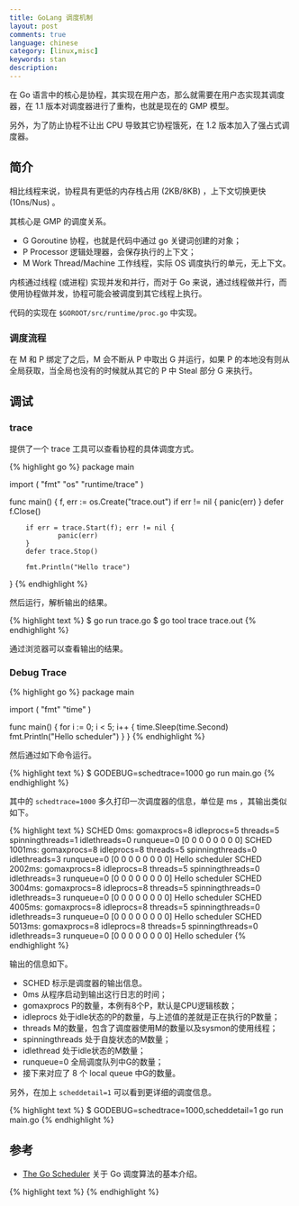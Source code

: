 ```yaml
---
title: GoLang 调度机制
layout: post
comments: true
language: chinese
category: [linux,misc]
keywords: stan
description:
---
```


在 Go 语言中的核心是协程，其实现在用户态，那么就需要在用户态实现其调度器，在 1.1 版本对调度器进行了重构，也就是现在的 GMP 模型。

另外，为了防止协程不让出 CPU 导致其它协程饿死，在 1.2 版本加入了强占式调度器。

<!-- more -->

## 简介

相比线程来说，协程具有更低的内存栈占用 (2KB/8KB) ，上下文切换更快 (10ns/Nus) 。

其核心是 GMP 的调度关系。

* G Goroutine 协程，也就是代码中通过 go 关键词创建的对象；
* P Processor 逻辑处理器，会保存执行的上下文；
* M Work Thread/Machine 工作线程，实际 OS 调度执行的单元，无上下文。

内核通过线程 (或进程) 实现并发和并行，而对于 Go 来说，通过线程做并行，而使用协程做并发，协程可能会被调度到其它线程上执行。

代码的实现在 `$GOROOT/src/runtime/proc.go` 中实现。

<!--
findrunnable() 选择需要运行的协程
-->


### 调度流程

在 M 和 P 绑定了之后，M 会不断从 P 中取出 G 并运行，如果 P 的本地没有则从全局获取，当全局也没有的时候就从其它的 P 中 Steal 部分 G 来执行。

<!--
包含了源码的部分解析
https://wudaijun.com/2018/01/go-scheduler/
很多的调度示例
https://segmentfault.com/a/1190000018775901
https://www.jianshu.com/p/3071738503ee
https://colobu.com/2017/05/04/golang-runtime-scheduler/
https://tonybai.com/2017/06/23/an-intro-about-goroutine-scheduler/
https://www.jianshu.com/p/1288b8fec84d
-->


## 调试

### trace

提供了一个 trace 工具可以查看协程的具体调度方式。

{% highlight go %}
package main

import (
        "fmt"
        "os"
        "runtime/trace"
)

func main() {
        f, err := os.Create("trace.out")
        if err != nil {
                panic(err)
        }
        defer f.Close()

        if err = trace.Start(f); err != nil {
                panic(err)
        }
        defer trace.Stop()

        fmt.Println("Hello trace")
}
{% endhighlight %}

然后运行，解析输出的结果。

{% highlight text %}
$ go run trace.go
$ go tool trace trace.out
{% endhighlight %}

通过浏览器可以查看输出的结果。

<!--
https://making.pusher.com/go-tool-trace/
https://mp.weixin.qq.com/s/nf_-AH_LeBN3913Pt6CzQQ
-->

### Debug Trace

{% highlight go %}
package main

import (
        "fmt"
        "time"
)

func main() {
        for i := 0; i < 5; i++ {
                time.Sleep(time.Second)
                fmt.Println("Hello scheduler")
        }
}
{% endhighlight %}

然后通过如下命令运行。

{% highlight text %}
$ GODEBUG=schedtrace=1000 go run main.go
{% endhighlight %}

其中的 `schedtrace=1000` 多久打印一次调度器的信息，单位是 ms ，其输出类似如下。

{% highlight text %}
SCHED 0ms: gomaxprocs=8 idleprocs=5 threads=5 spinningthreads=1 idlethreads=0 runqueue=0 [0 0 0 0 0 0 0 0]
SCHED 1001ms: gomaxprocs=8 idleprocs=8 threads=5 spinningthreads=0 idlethreads=3 runqueue=0 [0 0 0 0 0 0 0 0]
Hello scheduler
SCHED 2002ms: gomaxprocs=8 idleprocs=8 threads=5 spinningthreads=0 idlethreads=3 runqueue=0 [0 0 0 0 0 0 0 0]
Hello scheduler
SCHED 3004ms: gomaxprocs=8 idleprocs=8 threads=5 spinningthreads=0 idlethreads=3 runqueue=0 [0 0 0 0 0 0 0 0]
Hello scheduler
SCHED 4005ms: gomaxprocs=8 idleprocs=8 threads=5 spinningthreads=0 idlethreads=3 runqueue=0 [0 0 0 0 0 0 0 0]
Hello scheduler
SCHED 5013ms: gomaxprocs=8 idleprocs=8 threads=5 spinningthreads=0 idlethreads=3 runqueue=0 [0 0 0 0 0 0 0 0]
Hello scheduler
{% endhighlight %}

输出的信息如下。

* SCHED 标示是调度器的输出信息。
* 0ms 从程序启动到输出这行日志的时间；
* gomaxprocs P的数量，本例有8个P，默认是CPU逻辑核数；
* idleprocs 处于idle状态的P的数量，与上述值的差就是正在执行的P数量；
* threads M的数量，包含了调度器使用M的数量以及sysmon的使用线程；
* spinningthreads 处于自旋状态的M数量；
* idlethread 处于idle状态的M数量；
* runqueue=0 全局调度队列中G的数量；
* 接下来对应了 8 个 local queue 中G的数量。

另外，在加上 `scheddetail=1` 可以看到更详细的调度信息。

{% highlight text %}
$ GODEBUG=schedtrace=1000,scheddetail=1 go run main.go
{% endhighlight %}

<!--
https://tonybai.com/2017/06/23/an-intro-about-goroutine-scheduler/
-->

## 参考

* [The Go Scheduler](https://morsmachine.dk/go-scheduler) 关于 Go 调度算法的基本介绍。


{% highlight text %}
{% endhighlight %}

